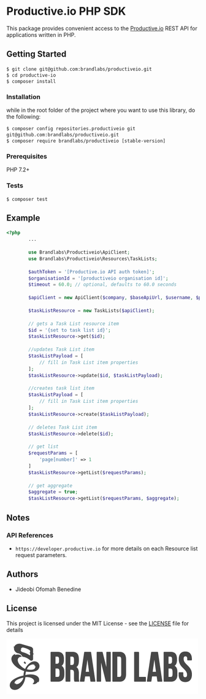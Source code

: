 # Productive.io PHP SDK

This package provides convenient access to the [Productive.io](https://www.productive.io/) REST API for applications written in PHP.

## Getting Started

```
$ git clone git@github.com:brandlabs/productiveio.git
$ cd productive-io
$ composer install
```

### Installation

while in the root folder of the project where you want to use this library, do the following:
```
$ composer config repositories.productiveio git git@github.com:brandlabs/productiveio.git
$ composer require brandlabs/productiveio [stable-version]
```

### Prerequisites

PHP 7.2+

### Tests
```
$ composer test
```

## Example

```PHP
<?php
		...

		use Brandlabs\Productiveio\ApiClient;
		use Brandlabs\Productiveio\Resources\TaskLists;

		$authToken = '[Productive.io API auth token]';
		$organisationId = '[productiveio organisation id]';
		$timeout = 60.0; // optional, defaults to 60.0 seconds

		$apiClient = new ApiClient($company, $baseApiUrl, $username, $password, $timeout);

		$taskListResource = new TaskLists($apiClient);

		// gets a Task List resource item
		$id = '{set to task list id}';
		$taskListResource->get($id);

		//updates Task List item
		$taskListPayload = [
			// fill in Task List item properties
		];
		$taskListResource->update($id, $taskListPayload);

		//creates task list item
		$taskListPayload = [
			// fill in Task List item properties
		];
		$taskListResource->create($taskListPayload);

		// deletes Task List item
		$taskListResource->delete($id);

		// get list
		$requestParams = [
			'page[number]' => 1
		]
		$taskListResource->getList($requestParams);

		// get aggregate
		$aggregate = true;
		$taskListResource->getList($requestParams, $aggregate);
```

## Notes

### API References
- `https://developer.productive.io` for more details on each Resource list request parameters.

## Authors
* Jideobi Ofomah Benedine

## License

This project is licensed under the MIT License - see the [LICENSE](LICENSE) file for details

[![alt text](./assets/images/brandlabs.png)](http://www.brandlabs.us/?utm_source=gitlab&utm_medium=technology_referral&utm_campaign=brandlabs-productiveio)
